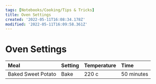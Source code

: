 ```yaml
---
tags: [Notebooks/Cooking/Tips & Tricks]
title: Oven Settings
created: '2022-05-11T16:08:34.178Z'
modified: '2022-05-11T16:09:58.361Z'
---
```


# Oven Settings

| Meal | Setting | Temperature | Time |
| :---- | :---- | :---- | :---- |
| Baked Sweet Potato | Bake | 220 c | 50 minutes |

